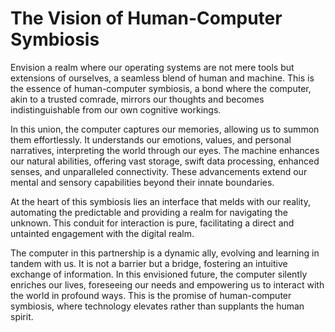 # The Vision of Human-Computer Symbiosis

Envision a realm where our operating systems are not mere tools but extensions of ourselves, a seamless blend of human and machine. This is the essence of human-computer symbiosis, a bond where the computer, akin to a trusted comrade, mirrors our thoughts and becomes indistinguishable from our own cognitive workings.

In this union, the computer captures our memories, allowing us to summon them effortlessly. It understands our emotions, values, and personal narratives, interpreting the world through our eyes. The machine enhances our natural abilities, offering vast storage, swift data processing, enhanced senses, and unparalleled connectivity. These advancements extend our mental and sensory capabilities beyond their innate boundaries.

At the heart of this symbiosis lies an interface that melds with our reality, automating the predictable and providing a realm for navigating the unknown. This conduit for interaction is pure, facilitating a direct and untainted engagement with the digital realm.

The computer in this partnership is a dynamic ally, evolving and learning in tandem with us. It is not a barrier but a bridge, fostering an intuitive exchange of information. In this envisioned future, the computer silently enriches our lives, foreseeing our needs and empowering us to interact with the world in profound ways. This is the promise of human-computer symbiosis, where technology elevates rather than supplants the human spirit.